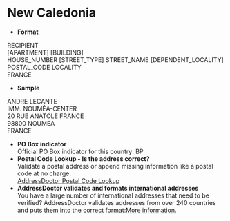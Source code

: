 New Caledonia
=============

- **Format**

RECIPIENT  
[APARTMENT] [BUILDING]  
HOUSE_NUMBER [STREET_TYPE] STREET_NAME [DEPENDENT_LOCALITY]  
POSTAL_CODE LOCALITY  
FRANCE
- **Sample**

ANDRE LECANTE  
IMM. NOUMÉA-CENTER  
20 RUE ANATOLE FRANCE  
98800 NOUMEA  
FRANCE
- **PO Box indicator**  
Official PO Box indicator for this country: BP
- **Postal Code Lookup - Is the address correct?**  
Validate a postal address or append missing information like a postal code at no charge:  
[AddressDoctor Postal Code Lookup](http://lookup.addressdoctor.com/lookup/default.aspx?lang=en&country=NCL)
- **AddressDoctor validates and formats international addresses**  
You have a large number of international addresses that need to be verified? AddressDoctor validates addresses from over 240 countries and puts them into the correct format:[More information.](index.php?id=31&L=1)
